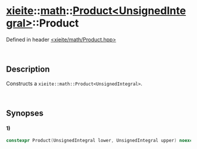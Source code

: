 # [xieite](../../../../xieite.md)\:\:[math](../../../../math.md)\:\:[Product\<UnsignedIntegral\>](../../../Product.md)\:\:Product
Defined in header [<xieite/math/Product.hpp>](../../../../../include/xieite/math/Product.hpp)

&nbsp;

## Description
Constructs a `xieite::math::Product<UnsignedIntegral>`.

&nbsp;

## Synopses
#### 1)
```cpp
constexpr Product(UnsignedIntegral lower, UnsignedIntegral upper) noexcept;
```
